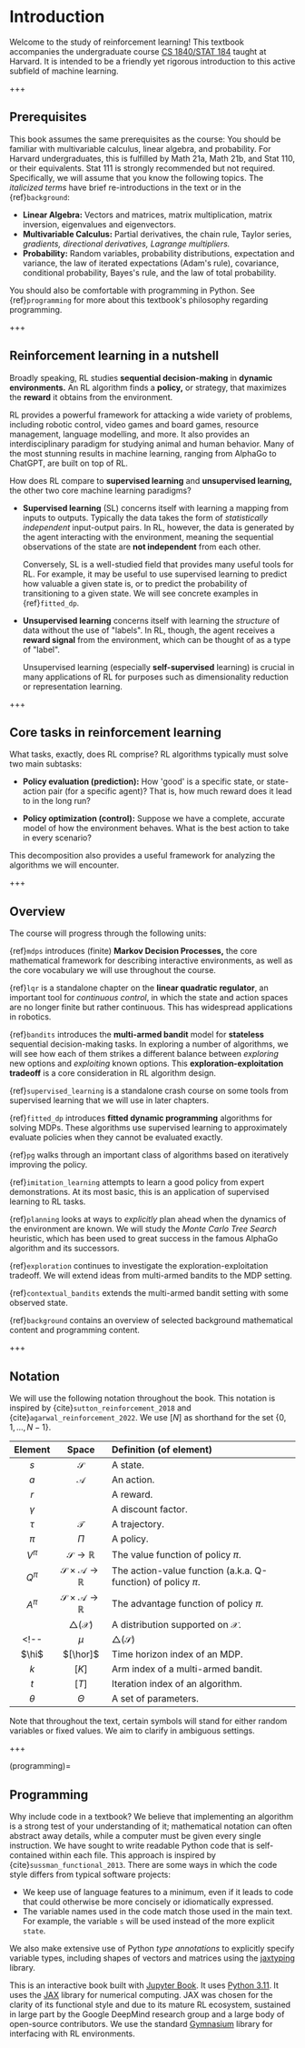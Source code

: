 # Introduction

Welcome to the study of reinforcement learning!
This textbook accompanies the undergraduate course [CS 1840/STAT 184](http://lucasjanson.fas.harvard.edu/CS_Stat_184_0.html) taught at Harvard.
It is intended to be a friendly yet rigorous introduction to this active subfield of machine learning.

+++

## Prerequisites

This book assumes the same prerequisites as the course: You should be familiar with multivariable calculus, linear algebra, and probability.
For Harvard undergraduates, this is fulfilled by Math 21a, Math 21b, and Stat 110, or their equivalents.
Stat 111 is strongly recommended but not required.
Specifically, we will assume that you know the following topics. The _italicized terms_ have brief re-introductions in the text or in the {ref}`background`:

-   **Linear Algebra:** Vectors and matrices, matrix multiplication, matrix
    inversion, eigenvalues and eigenvectors.
-   **Multivariable Calculus:** Partial derivatives, the chain rule, Taylor series, _gradients, directional derivatives, Lagrange multipliers._
-   **Probability:** Random variables, probability distributions,
    expectation and variance, the law of iterated expectations (Adam's rule), covariance, conditional probability, Bayes's rule, and the law of total probability.

You should also be comfortable with programming in Python.
See {ref}`programming` for more about this textbook's philosophy regarding programming.

+++

## Reinforcement learning in a nutshell

Broadly speaking,
RL studies **sequential decision-making** in **dynamic environments.**
An RL algorithm finds a **policy,** or strategy, that maximizes the **reward** it obtains from the environment.

RL provides a powerful framework for attacking a wide variety of problems,
including robotic control, video games and board games, resource management, language modelling, and more.
It also provides an interdisciplinary paradigm for studying animal and human behavior.
Many of the most stunning results in machine learning, ranging from AlphaGo to ChatGPT, are built on top of RL.

How does RL compare to **supervised learning** and **unsupervised learning,**
the other two core machine learning paradigms?

- **Supervised learning** (SL) concerns itself with learning a mapping from inputs to outputs.
  Typically the data takes the form of _statistically independent_ input-output pairs.
  In RL, however, the data is generated by the agent interacting with the environment,
  meaning the sequential observations of the state are **not independent** from each other.

  Conversely, SL is a well-studied field that provides many useful tools for RL.
  For example, it may be useful to use supervised learning to predict how valuable a given state is, or to predict the probability of transitioning to a given state.
  We will see concrete examples in {ref}`fitted_dp`.

- **Unsupervised learning** concerns itself with learning the _structure_ of data without the use of "labels".
  In RL, though, the agent receives a **reward signal** from the environment,
  which can be thought of as a type of "label".

  Unsupervised learning (especially **self-supervised** learning) is crucial in many applications of RL for purposes such as dimensionality reduction or representation learning.

+++

## Core tasks in reinforcement learning

What tasks, exactly, does RL comprise?
RL algorithms typically must solve two main subtasks:

- **Policy evaluation (prediction):**
  How 'good' is a specific state, or state-action pair (for a specific agent)?
  That is, how much reward does it lead to in the long run?

- **Policy optimization (control):**
  Suppose we have a complete, accurate model of how the environment behaves.
  What is the best action to take in every scenario?

This decomposition also provides a useful framework for analyzing the algorithms we will encounter.

<!-- **Recursion (bootstrapping):** How can we "reuse" our current predictions to generate new information? -->

<!-- **Exploration-exploitation tradeoff:** Should we try new actions, or capitalize on actions that we currently believe to be good? -->

+++

## Overview

The course will progress through the following units:

{ref}`mdps` introduces (finite) **Markov Decision Processes,**
the core mathematical framework for describing interactive environments,
as well as the core vocabulary we will use throughout the course.

{ref}`lqr` is a standalone chapter on the **linear quadratic regulator**,
an important tool for *continuous control*,
in which the state and action spaces are no longer finite but rather continuous.
This has widespread applications in robotics.

{ref}`bandits` introduces the **multi-armed bandit** model for **stateless** sequential decision-making tasks.
In exploring a number of algorithms,
we will see how each of them strikes a different balance between _exploring_ new options and _exploiting_ known options.
This **exploration-exploitation tradeoff** is a core consideration in RL algorithm design.

{ref}`supervised_learning` is a standalone crash course on some tools from supervised learning that we will use in later chapters.

{ref}`fitted_dp` introduces **fitted dynamic programming** algorithms for solving MDPs.
These algorithms use supervised learning to approximately evaluate policies when they cannot be evaluated exactly.

{ref}`pg` walks through an important class of algorithms based on iteratively improving the policy.

{ref}`imitation_learning` attempts to learn a good policy from expert demonstrations.
At its most basic, this is an application of supervised learning to RL tasks.

{ref}`planning` looks at ways to _explicitly_ plan ahead when the dynamics of the environment are known.
We will study the _Monte Carlo Tree Search_ heuristic,
which has been used to great success in the famous AlphaGo algorithm and its successors.

{ref}`exploration` continues to investigate the exploration-exploitation tradeoff.
We will extend ideas from multi-armed bandits to the MDP setting.

{ref}`contextual_bandits` extends the multi-armed bandit setting with some observed state.

{ref}`background` contains an overview of selected background mathematical content and programming content.

<!-- 
| Chapter | States | Actions | Rewards (or costs) |
|:-------:|:------:|:-------:|:-------:|
| {ref}`bandits` | N/A | Finite | Stochastic |
| {ref}`mdps` | Finite | Finite | Deterministic |
| {ref}`fitted_dp` | Large or continuous | Finite | Deterministic |
| {ref}`lqr` | Continuous | Continuous | Deterministic |
-->

+++

## Notation

We will use the following notation throughout the book.
This notation is inspired by {cite}`sutton_reinforcement_2018` and {cite}`agarwal_reinforcement_2022`.
We use $[N]$ as shorthand for the set $\{ 0, 1, \dots, N-1 \}$.

| Element      | Space                    | Definition (of element)   |
|:------------:|:------------------------:|:--------------------------|
|      $s$     | $\mathcal{S}$            | A state.                  |
|      $a$     | $\mathcal{A}$            | An action.                |
|      $r$     |                          | A reward.                 |
|   $\gamma$   |                          | A discount factor.        |
|    $\tau$    | $\mathcal{T}$             | A trajectory.             |
|     $\pi$    | $\Pi$                    | A policy.                 |
|   $V^\pi$    | $\mathcal{S} \to \mathbb{R}$                         | The value function of policy $\pi$.                               |
|   $Q^\pi$    | $\mathcal{S} \times \mathcal{A} \to \mathbb{R}$                         | The action-value function (a.k.a. Q-function) of policy $\pi$. |
|   $A^\pi$    | $\mathcal{S} \times \mathcal{A} \to \mathbb{R}$                         | The advantage function of policy $\pi$.    |
|              | $\triangle(\mathcal{X})$ | A distribution supported on $\mathcal{X}$. |
<!-- |   $\mu$      | $\triangle(\mathcal{S})$ | A distribution over states.        | -->
|    $\hi$     |   $[\hor]$               | Time horizon index of an MDP.    |
|    $k$       |   $[K]$                  | Arm index of a multi-armed bandit. |
|    $t$       |   $[T]$                  | Iteration index of an algorithm.  |
|    $\theta$  | $\Theta$                 | A set of parameters. |

Note that throughout the text, certain symbols will stand for either random variables or fixed values.
We aim to clarify in ambiguous settings.

+++

(programming)=
## Programming

Why include code in a textbook?
We believe that implementing an algorithm is a strong test of your understanding of it;
mathematical notation can often abstract away details,
while a computer must be given every single instruction.
We have sought to write readable Python code that is self-contained within each file.
This approach is inspired by {cite}`sussman_functional_2013`.
There are some ways in which the code style differs from typical software projects:

- We keep use of language features to a minimum,
  even if it leads to code that could otherwise be more concisely or idiomatically expressed.
- The variable names used in the code match those used in the main text.
  For example, the variable `s` will be used instead of the more explicit `state`.

We also make extensive use of Python _type annotations_ to explicitly specify variable types, including shapes of vectors and matrices using the [jaxtyping](https://github.com/patrick-kidger/jaxtyping) library.

This is an interactive book built with [Jupyter Book](https://jupyterbook.org/en/stable/intro.html).
It uses [Python 3.11](https://docs.python.org/3.11/contents.html).
It uses the [JAX](https://jax.readthedocs.io/en/latest/index.html) library for numerical computing.
JAX was chosen for the clarity of its functional style and due to its mature RL ecosystem,
sustained in large part by the Google DeepMind research group and a large body of open-source contributors.
We use the standard [Gymnasium](https://gymnasium.farama.org/) library for interfacing with RL environments.
